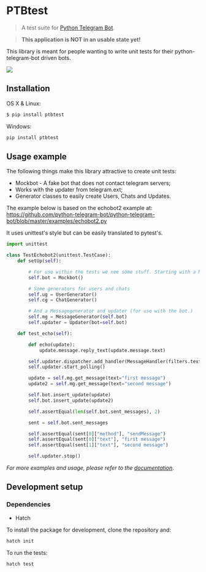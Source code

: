 # PTBtest
> A test suite for [Python Telegram Bot](https://github.com/python-telegram-bot/python-telegram-bot/).

> **This application is NOT in an usable state yet!**

This library is meant for people wanting to write unit tests for their python-telegram-bot driven bots.

![](header.png)

## Installation

OS X & Linux:

```bash
$ pip install ptbtest
```

Windows:

```sh
pip install ptbtest
```

## Usage example

The following things make this library attractive to create unit tests:

* Mockbot - A fake bot that does not contact telegram servers;
* Works with the updater from telegram.ext;
* Generator classes to easily create Users, Chats and Updates.

The example below is based on the echobot2 example at:
https://github.com/python-telegram-bot/python-telegram-bot/blob/master/examples/echobot2.py

It uses unittest\'s style but can be easily translated to pytest\'s.

```python
import unittest

class TestEchobot2(unittest.TestCase):
    def setUp(self):

        # For use within the tests we nee some stuff. Starting with a Mockbot
        self.bot = Mockbot()

        # Some generators for users and chats
        self.ug = UserGenerator()
        self.cg = ChatGenerator()

        # And a Messagegenerator and updater (for use with the bot.)
        self.mg = MessageGenerator(self.bot)
        self.updater = Updater(bot=self.bot)

    def test_echo(self):

        def echo(update):
            update.message.reply_text(update.message.text)

        self.updater.dispatcher.add_handler(MessageHandler(filters.text, echo))
        self.updater.start_polling()

        update = self.mg.get_message(text="first message")
        update2 = self.mg.get_message(text="second message")

        self.bot.insert_update(update)
        self.bot.insert_update(update2)

        self.assertEqual(len(self.bot.sent_messages), 2)

        sent = self.bot.sent_messages

        self.assertEqual(sent[0]["method"], "sendMessage")
        self.assertEqual(sent[0]["text"], "first message")
        self.assertEqual(sent[1]["text"], "second message")

        self.updater.stop()
```

_For more examples and usage, please refer to the [documentation](http://ptbtestsuite.readthedocs.io/en/master/?badge=master)_.

## Development setup

### Dependencies

- Hatch

To install the package for development, clone the repository and:

```bash
hatch init
```

To run the tests:

```bash
hatch test
```
